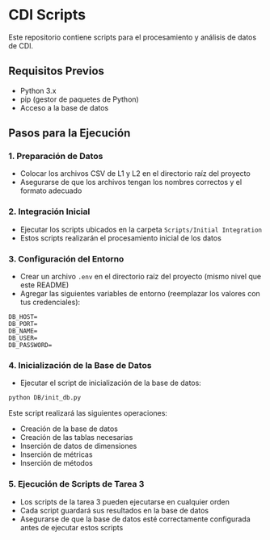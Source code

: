 # CDI Scripts

Este repositorio contiene scripts para el procesamiento y análisis de datos de CDI.

## Requisitos Previos

- Python 3.x
- pip (gestor de paquetes de Python)
- Acceso a la base de datos

## Pasos para la Ejecución

### 1. Preparación de Datos
- Colocar los archivos CSV de L1 y L2 en el directorio raíz del proyecto
- Asegurarse de que los archivos tengan los nombres correctos y el formato adecuado

### 2. Integración Inicial
- Ejecutar los scripts ubicados en la carpeta `Scripts/Initial Integration`
- Estos scripts realizarán el procesamiento inicial de los datos

### 3. Configuración del Entorno
- Crear un archivo `.env` en el directorio raíz del proyecto (mismo nivel que este README)
- Agregar las siguientes variables de entorno (reemplazar los valores con tus credenciales):
```
DB_HOST=
DB_PORT=
DB_NAME=
DB_USER=
DB_PASSWORD=
```

### 4. Inicialización de la Base de Datos
- Ejecutar el script de inicialización de la base de datos:
```bash
python DB/init_db.py
```
Este script realizará las siguientes operaciones:
- Creación de la base de datos
- Creación de las tablas necesarias
- Inserción de datos de dimensiones
- Inserción de métricas
- Inserción de métodos

### 5. Ejecución de Scripts de Tarea 3
- Los scripts de la tarea 3 pueden ejecutarse en cualquier orden
- Cada script guardará sus resultados en la base de datos
- Asegurarse de que la base de datos esté correctamente configurada antes de ejecutar estos scripts 